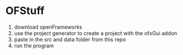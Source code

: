 # OFStuff

1) download openFrameworks
2) use the project generator to create a project with the ofxGui addon
3) paste in the src and data folder from this repo
4) run the program
